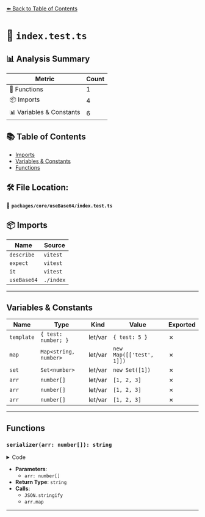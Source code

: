 [⬅️ Back to Table of Contents](../../../index.md)

# 📄 `index.test.ts`

## 📊 Analysis Summary

| Metric | Count |
|--------|-------|
| 🔧 Functions | 1 |
| 📦 Imports | 4 |
| 📊 Variables & Constants | 6 |

## 📚 Table of Contents

- [Imports](#imports)
- [Variables & Constants](#variables-constants)
- [Functions](#functions)

## 🛠️ File Location:
📂 **`packages/core/useBase64/index.test.ts`**

## 📦 Imports

| Name | Source |
|------|--------|
| `describe` | `vitest` |
| `expect` | `vitest` |
| `it` | `vitest` |
| `useBase64` | `./index` |


---

## Variables & Constants

| Name | Type | Kind | Value | Exported |
|------|------|------|-------|----------|
| `template` | `{ test: number; }` | let/var | `{ test: 5 }` | ✗ |
| `map` | `Map<string, number>` | let/var | `new Map([['test', 1]])` | ✗ |
| `set` | `Set<number>` | let/var | `new Set([1])` | ✗ |
| `arr` | `number[]` | let/var | `[1, 2, 3]` | ✗ |
| `arr` | `number[]` | let/var | `[1, 2, 3]` | ✗ |
| `arr` | `number[]` | let/var | `[1, 2, 3]` | ✗ |


---

## Functions

### `serializer(arr: number[]): string`

<details><summary>Code</summary>

```ts
(arr: number[]) => {
      return JSON.stringify(arr.map(el => el * 2))
    }
```
</details>

- **Parameters**:
  - `arr: number[]`
- **Return Type**: `string`
- **Calls**:
  - `JSON.stringify`
  - `arr.map`

---